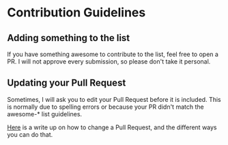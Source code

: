 # Contribution Guidelines

## Adding something to the list

If you have something awesome to contribute to the list, feel free to open a PR. I will not approve every submission, so please don't take it personal.

## Updating your Pull Request

Sometimes, I will ask you to edit your Pull Request before it is included. This is normally due to spelling errors or because your PR didn't match the awesome-* list guidelines.

[Here](https://github.com/RichardLitt/knowledge/blob/master/github/amending-a-commit-guide.md) is a write up on how to change a Pull Request, and the different ways you can do that.
